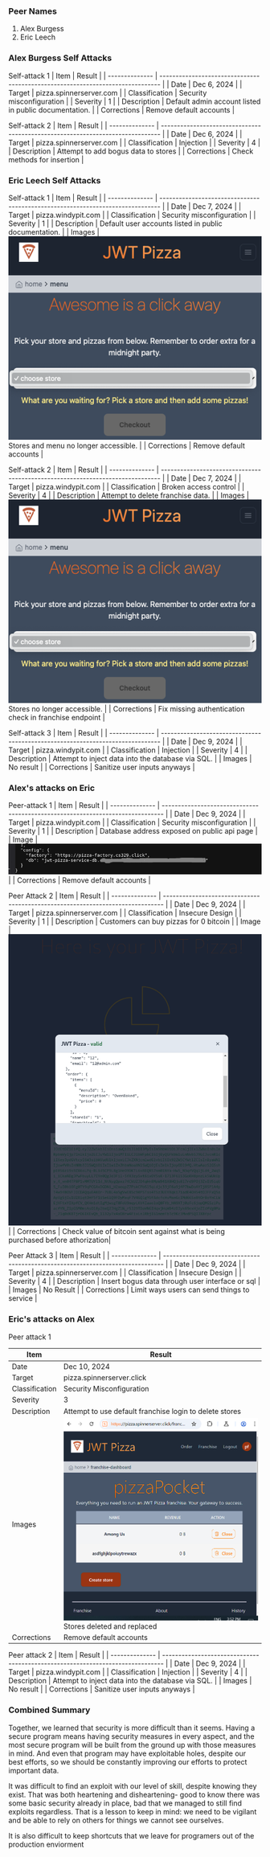 ### Peer Names
1. Alex Burgess
2. Eric Leech

### Alex Burgess Self Attacks
Self-attack 1
| Item           | Result                                                                         |
| -------------- | ------------------------------------------------------------------------------ |
| Date           | Dec 6, 2024                                                                    |
| Target         | pizza.spinnerserver.com                                                        |
| Classification | Security misconfiguration                                                      |
| Severity       | 1                                                                              |
| Description    | Default admin account listed in public documentation.                          |
| Corrections    | Remove default accounts                                                        |

Self-attack 2
| Item           | Result                                                                         |
| -------------- | ------------------------------------------------------------------------------ |
| Date           | Dec 6, 2024                                                                    |
| Target         | pizza.spinnerserver.com                                                        |
| Classification | Injection                                                                      |
| Severity       | 4                                                                              |
| Description    | Attempt to add bogus data to stores                                            |
| Corrections    | Check methods for insertion                                                    |

### Eric Leech Self Attacks
Self-attack 1
| Item           | Result                                                                         |
| -------------- | ------------------------------------------------------------------------------ |
| Date           | Dec 7, 2024                                                                    |
| Target         | pizza.windypit.com                                                             |
| Classification | Security misconfiguration                                                      |
| Severity       | 1                                                                              |
| Description    | Default user accounts listed in public documentation.                          |
| Images         | ![Dead database](deadDatabase.png) <br/> Stores and menu no longer accessible. |
| Corrections    | Remove default accounts                                                        |

Self-attack 2
| Item           | Result                                                                         |
| -------------- | ------------------------------------------------------------------------------ |
| Date           | Dec 7, 2024                                                                    |
| Target         | pizza.windypit.com                                                             |
| Classification | Broken access control                                                          |
| Severity       | 4                                                                              |
| Description    | Attempt to delete franchise data.                                              |
| Images         | ![Dead database](deadDatabase.png) <br/> Stores no longer accessible.          |
| Corrections    | Fix missing authentication check in franchise endpoint                         |

Self-attack 3
| Item           | Result                                                                         |
| -------------- | ------------------------------------------------------------------------------ |
| Date           | Dec 9, 2024                                                                    |
| Target         | pizza.windypit.com                                                             |
| Classification | Injection                                                                      |
| Severity       | 4                                                                              |
| Description    | Attempt to inject data into the database via SQL.                              |
| Images         | No result                                                                      |
| Corrections    | Sanitize user inputs anyways                                                   |

### Alex's attacks on Eric
Peer-attack 1
| Item           | Result                                                                         |
| -------------- | ------------------------------------------------------------------------------ |
| Date           | Dec 9, 2024                                                                    |
| Target         | pizza.windypit.com                                                             |
| Classification | Security misconfiguration                                                      |
| Severity       | 1                                                                              |
| Description    | Database address exposed on public api page                                    |
| Image          | ![Database](db_exposed.png)                                                    |
| Corrections    | Remove default accounts                                                        |

Peer Attack 2
| Item           | Result                                                                         |
| -------------- | ------------------------------------------------------------------------------ |
| Date           | Dec 9, 2024                                                                    |
| Target         | pizza.spinnerserver.com                                                        |
| Classification | Insecure Design                                                                |
| Severity       | 1                                                                              |
| Description    | Customers can buy pizzas for 0 bitcoin                                         |
| Image          | ![Purchase for Zero](zero_bitcoin.png)                                         |
| Corrections    | Check value of bitcoin sent against what is being purchased before athorization|

Peer Attack 3
| Item           | Result                                                                         |
| -------------- | ------------------------------------------------------------------------------ |
| Date           | Dec 9, 2024                                                                    |
| Target         | pizza.spinnerserver.com                                                        |
| Classification | Insecure Design                                                                |
| Severity       | 4                                                                              |
| Description    | Insert bogus data through user interface or sql                                |
| Images         | No Result                                                                      |
| Corrections    | Limit ways users can send things to service                                    |


### Eric's attacks on Alex
Peer attack 1

| Item           | Result                                                                         |
| -------------- | ------------------------------------------------------------------------------ |
| Date           | Dec 10, 2024                                                                   |
| Target         | pizza.spinnerserver.click                                                      |
| Classification | Security Misconfiguration                                                      |
| Severity       | 3                                                                              |
| Description    | Attempt to use default franchise login to delete stores                        |
| Images         | ![Franchises](franchise_login_breach.png) <br/> Stores deleted and replaced    |
| Corrections    | Remove default accounts                                                        |

Peer attack 2
| Item           | Result                                                                         |
| -------------- | ------------------------------------------------------------------------------ |
| Date           | Dec 9, 2024                                                                    |
| Target         | pizza.windypit.com                                                             |
| Classification | Injection                                                                      |
| Severity       | 4                                                                              |
| Description    | Attempt to inject data into the database via SQL.                              |
| Images         | No result                                                                      |
| Corrections    | Sanitize user inputs anyways                                                   |


### Combined Summary
Together, we learned that security is more difficult than it seems. Having a secure program means having security measures in every aspect, and the most secure program will be built from the ground up with those measures in mind. And even that program may have exploitable holes, despite our best efforts, so we should be constantly improving our efforts to protect important data. 

It was difficult to find an exploit with our level of skill, despite knowing they exist. That was both heartening and disheartening- good to know there was some basic security already in place, bad that we managed to still find exploits regardless. That is a lesson to keep in mind: we need to be vigilant and be able to rely on others for things we cannot see ourselves.

It is also difficult to keep shortcuts that we leave for programers out of the production enviorment